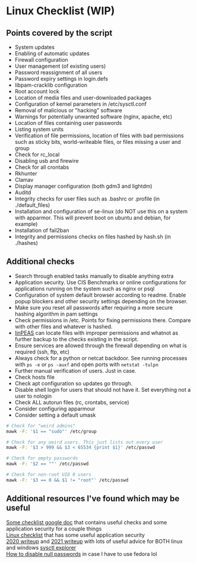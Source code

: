 # Linux Checklist (WIP)
## Points covered by the script
- System updates
- Enabling of automatic updates
- Firewall configuration
- User management (of existing users)
- Password reassignment of all users
- Password expiry settings in login.defs
- libpam-cracklib configuration
- Root account lock
- Location of media files and user-downloaded packages
- Configuration of kernel parameters in /etc/sysctl.conf
- Removal of malicious or "hacking" software
- Warnings for potentially unwanted software (nginx, apache, etc)
- Location of files containing user passwords
- Listing system units
- Verification of file permissions, location of files with bad permissions such as sticky bits, world-writeable files, or files missing a user and group
- Check for rc_local
- Disabling usb and firewire
- Check for all crontabs
- Rkhunter
- Clamav
- Display manager configuration (both gdm3 and lightdm)
- Auditd
- Integrity checks for user files such as .bashrc or .profile (in ./default_files)
- Installation and configuration of se-linux (do NOT use this on a system with apparmor. This will prevent boot on ubuntu and debian, for example)
- Installation of fail2ban
- Integrity and permissions checks on files hashed by hash.sh (in ./hashes)

## Additional checks
- Search through enabled tasks manually to disable anything extra
- Application security. Use CIS Benchmarks or online configurations for applications running on the system such as nginx or psql
- Configuration of system default browser according to readme. Enable popup blockers and other security settings depending on the browser.
- Make sure you reset all passwords after requiring a more secure hashing algorithm in pam settings
- Check permissions in /etc. Points for fixing permissions there. Compare with other files and whatever is hashed.
- [linPEAS](https://github.com/carlospolop/PEASS-ng/tree/master/linPEAS) can locate files with improper permissions and whatnot as further backup to the checks existing in the script.
- Ensure services are allowed through the firewall depending on what is required (ssh, ftp, etc)
- Always check for a python or netcat backdoor. See running processes with `ps -e` or `ps -auxf` and open ports with `netstat -tulpn`
- Further manual verification of users. Just in case.
- Check hosts file
- Check apt configuration so updates go through.
- Disable shell login for users that should not have it. Set everything not a user to nologin
- Check ALL autorun files (rc, crontabs, service)
- Consider configuring apparmour
- Consider setting a default umask
```bash
# Check for "weird admins"
mawk -F: '$1 == "sudo"' /etc/group

# Check for any weird users. This just lists out every user
mawk -F: '$3 > 999 && $3 < 65534 {print $1}' /etc/passwd

# Check for empty passwords
mawk -F: '$2 == ""' /etc/passwd

# Check for non-root UID 0 users
mawk -F: '$3 == 0 && $1 != "root"' /etc/passwd
```

## Additional resources I've found which may be useful
[Some checklist google doc](https://docs.google.com/document/d/1Sm8bEZyMhTZeXcWxqq5wF2_e7-zT92IM/edit) that contains useful checks and some application security for a couple things  
[Linux checklist](https://gist.github.com/bobpaw/a0b6828a5cfa31cfe9007b711a36082f) that has some useful application security  
[2020 writeup](https://sourque.com/ctf/hivestorm/hs20/) and [2021 writeup](https://sourque.com/ctf/hivestorm/hs21/) with lots of useful advice for BOTH linux and windows
[sysctl explorer](https://sysctl-explorer.net/)  
[How to disable null passwords](https://www.cyberciti.biz/tips/linux-or-unix-disable-null-passwords.html) in case I have to use fedora lol  
